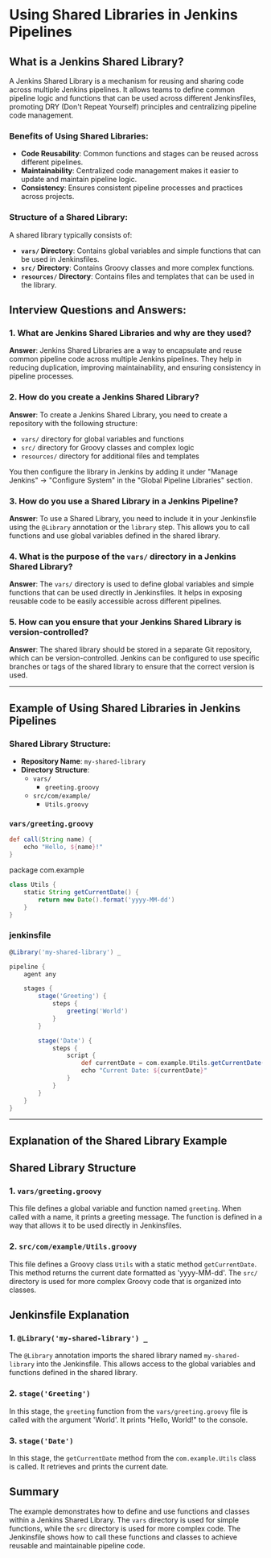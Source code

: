 # Using Shared Libraries in Jenkins Pipelines

## What is a Jenkins Shared Library?
A Jenkins Shared Library is a mechanism for reusing and sharing code across multiple Jenkins pipelines. It allows teams to define common pipeline logic and functions that can be used across different Jenkinsfiles, promoting DRY (Don't Repeat Yourself) principles and centralizing pipeline code management.

### Benefits of Using Shared Libraries:
- **Code Reusability**: Common functions and stages can be reused across different pipelines.
- **Maintainability**: Centralized code management makes it easier to update and maintain pipeline logic.
- **Consistency**: Ensures consistent pipeline processes and practices across projects.

### Structure of a Shared Library:
A shared library typically consists of:
- **`vars/` Directory**: Contains global variables and simple functions that can be used in Jenkinsfiles.
- **`src/` Directory**: Contains Groovy classes and more complex functions.
- **`resources/` Directory**: Contains files and templates that can be used in the library.

## Interview Questions and Answers:

### 1. What are Jenkins Shared Libraries and why are they used?
**Answer**: Jenkins Shared Libraries are a way to encapsulate and reuse common pipeline code across multiple Jenkins pipelines. They help in reducing duplication, improving maintainability, and ensuring consistency in pipeline processes.

### 2. How do you create a Jenkins Shared Library?
**Answer**: To create a Jenkins Shared Library, you need to create a repository with the following structure:
- `vars/` directory for global variables and functions
- `src/` directory for Groovy classes and complex logic
- `resources/` directory for additional files and templates

You then configure the library in Jenkins by adding it under "Manage Jenkins" → "Configure System" in the "Global Pipeline Libraries" section.

### 3. How do you use a Shared Library in a Jenkins Pipeline?
**Answer**: To use a Shared Library, you need to include it in your Jenkinsfile using the `@Library` annotation or the `library` step. This allows you to call functions and use global variables defined in the shared library.

### 4. What is the purpose of the `vars/` directory in a Jenkins Shared Library?
**Answer**: The `vars/` directory is used to define global variables and simple functions that can be used directly in Jenkinsfiles. It helps in exposing reusable code to be easily accessible across different pipelines.

### 5. How can you ensure that your Jenkins Shared Library is version-controlled?
**Answer**: The shared library should be stored in a separate Git repository, which can be version-controlled. Jenkins can be configured to use specific branches or tags of the shared library to ensure that the correct version is used.

---
## Example of Using Shared Libraries in Jenkins Pipelines

### Shared Library Structure:
- **Repository Name**: `my-shared-library`
- **Directory Structure**:
  - `vars/`
    - `greeting.groovy`
  - `src/com/example/`
    - `Utils.groovy`

### `vars/greeting.groovy`
```groovy
def call(String name) {
    echo "Hello, ${name}!"
}
```
package com.example
```groovy
class Utils {
    static String getCurrentDate() {
        return new Date().format('yyyy-MM-dd')
    }
}
```
### jenkinsfile
```groovy
@Library('my-shared-library') _

pipeline {
    agent any

    stages {
        stage('Greeting') {
            steps {
                greeting('World')
            }
        }

        stage('Date') {
            steps {
                script {
                    def currentDate = com.example.Utils.getCurrentDate()
                    echo "Current Date: ${currentDate}"
                }
            }
        }
    }
}
```
---
## Explanation of the Shared Library Example

## Shared Library Structure

### 1. `vars/greeting.groovy`
This file defines a global variable and function named `greeting`. When called with a name, it prints a greeting message. The function is defined in a way that allows it to be used directly in Jenkinsfiles.

### 2. `src/com/example/Utils.groovy`
This file defines a Groovy class `Utils` with a static method `getCurrentDate`. This method returns the current date formatted as 'yyyy-MM-dd'. The `src/` directory is used for more complex Groovy code that is organized into classes.

## Jenkinsfile Explanation

### 1. `@Library('my-shared-library') _`
The `@Library` annotation imports the shared library named `my-shared-library` into the Jenkinsfile. This allows access to the global variables and functions defined in the shared library.

### 2. `stage('Greeting')`
In this stage, the `greeting` function from the `vars/greeting.groovy` file is called with the argument 'World'. It prints "Hello, World!" to the console.

### 3. `stage('Date')`
In this stage, the `getCurrentDate` method from the `com.example.Utils` class is called. It retrieves and prints the current date.

## Summary
The example demonstrates how to define and use functions and classes within a Jenkins Shared Library. The `vars` directory is used for simple functions, while the `src` directory is used for more complex code. The Jenkinsfile shows how to call these functions and classes to achieve reusable and maintainable pipeline code.


